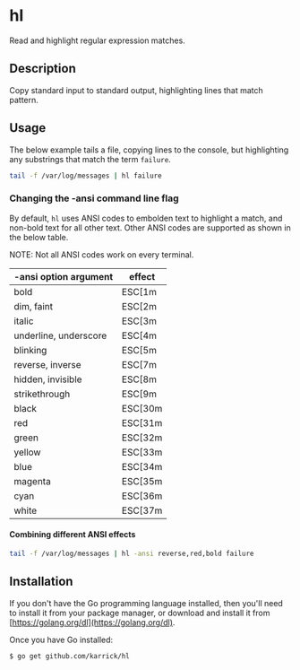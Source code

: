 # hl

Read and highlight regular expression matches.

## Description

Copy standard input to standard output, highlighting lines that match
pattern.

## Usage

The below example tails a file, copying lines to the console, but
highlighting any substrings that match the term `failure`.

```Bash
tail -f /var/log/messages | hl failure
```

### Changing the -ansi command line flag

By default, `hl` uses ANSI codes to embolden text to highlight a
match, and non-bold text for all other text. Other ANSI codes are
supported as shown in the below table.

NOTE: Not all ANSI codes work on every terminal.

| -ansi option argument | effect  |
|-----------------------|---------|
| bold                  | ESC[1m  |
| dim, faint            | ESC[2m  |
| italic                | ESC[3m  |
| underline, underscore | ESC[4m  |
| blinking              | ESC[5m  |
| reverse, inverse      | ESC[7m  |
| hidden, invisible     | ESC[8m  |
| strikethrough         | ESC[9m  |
| black                 | ESC[30m |
| red                   | ESC[31m |
| green                 | ESC[32m |
| yellow                | ESC[33m |
| blue                  | ESC[34m |
| magenta               | ESC[35m |
| cyan                  | ESC[36m |
| white                 | ESC[37m |

#### Combining different ANSI effects

```Bash
tail -f /var/log/messages | hl -ansi reverse,red,bold failure
```

## Installation

If you don't have the Go programming language installed, then you'll
need to install it from your package manager, or download and install
it from [https://golang.org/dl](https://golang.org/dl).

Once you have Go installed:

    $ go get github.com/karrick/hl
